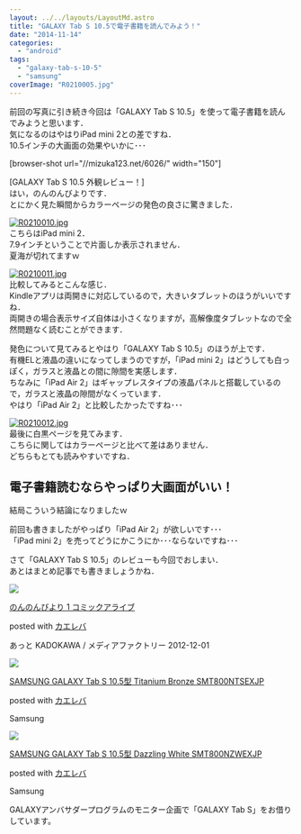 ```yaml
---
layout: ../../layouts/LayoutMd.astro
title: "GALAXY Tab S 10.5で電子書籍を読んでみよう！"
date: "2014-11-14"
categories: 
  - "android"
tags: 
  - "galaxy-tab-s-10-5"
  - "samsung"
coverImage: "R0210005.jpg"
---
```


前回の写真に引き続き今回は「GALAXY Tab S 10.5」を使って電子書籍を読んでみようと思います．  
気になるのはやはりiPad mini 2との差ですね．  
10.5インチの大画面の効果やいかに･･･

\[browser-shot url="//mizuka123.net/6026/" width="150"\]

[GALAXY Tab S 10.5 外観レビュー！]  
はい，のんのんびよりです．  
とにかく見た瞬間からカラーページの発色の良さに驚きました．

[![R0210010.jpg](/wp/images/15788375182_7bd27b6149_b.jpg)](https://www.flickr.com/photos/67522130@N08/15788375182/ "R0210010.jpg")  
こちらはiPad mini 2．  
7.9インチということで片面しか表示されません．  
夏海が切れてますｗ

[![R0210011.jpg](/wp/images/15601984110_d111ba81d7_b.jpg)](https://www.flickr.com/photos/67522130@N08/15601984110/ "R0210011.jpg")  
比較してみるとこんな感じ．  
Kindleアプリは両開きに対応しているので，大きいタブレットのほうがいいですね．  
両開きの場合表示サイズ自体は小さくなりますが，高解像度タブレットなので全然問題なく読むことができます．

発色について見てみるとやはり「GALAXY Tab S 10.5」のほうが上です．  
有機ELと液晶の違いになってしまうのですが，「iPad mini 2」はどうしても白っぽく，ガラスと液晶との間に隙間を実感します．  
ちなみに「iPad Air 2」はギャップレスタイプの液晶パネルと搭載しているので，ガラスと液晶の隙間がなくっています．  
やはり「iPad Air 2」と比較したかったですね･･･

[![R0210012.jpg](/wp/images/15600982159_7d7b89bc08_b.jpg)](https://www.flickr.com/photos/67522130@N08/15600982159/ "R0210012.jpg")  
最後に白黒ページを見てみます．  
こちらに関してはカラーページと比べて差はありません．  
どちらもとても読みやすいですね．

## 電子書籍読むならやっぱり大画面がいい！

結局こういう結論になりましたｗ

前回も書きましたがやっぱり「iPad Air 2」が欲しいです･･･  
「iPad mini 2」を売ってどうにかこうにか･･･ならないですね･･･

さて「GALAXY Tab S 10.5」のレビューも今回でおしまい．  
あとはまとめ記事でも書きましょうかね．

[![](/wp/images/51tG8CXVN9L._SL160_.jpg)](https://www.amazon.co.jp/exec/obidos/ASIN/B00AO2UWAM/mizuka123-22/ref=nosim/)

[のんのんびより 1 コミックアライブ](https://www.amazon.co.jp/exec/obidos/ASIN/B00AO2UWAM/mizuka123-22/ref=nosim/)

posted with [カエレバ](http://kaereba.com)

あっと KADOKAWA / メディアファクトリー 2012-12-01

[![](/wp/images/31dh5xUcb6L._SL160_.jpg)](https://www.amazon.co.jp/exec/obidos/ASIN/B00M2UBG7M/mizuka123-22/ref=nosim/)

[SAMSUNG GALAXY Tab S 10.5型 Titanium Bronze SMT800NTSEXJP](https://www.amazon.co.jp/exec/obidos/ASIN/B00M2UBG7M/mizuka123-22/ref=nosim/)

posted with [カエレバ](http://kaereba.com)

Samsung

[![](/wp/images/31gRPbL8GSL._SL160_.jpg)](https://www.amazon.co.jp/exec/obidos/ASIN/B00M2UBDR0/mizuka123-22/ref=nosim/)

[SAMSUNG GALAXY Tab S 10.5型 Dazzling White SMT800NZWEXJP](https://www.amazon.co.jp/exec/obidos/ASIN/B00M2UBDR0/mizuka123-22/ref=nosim/)

posted with [カエレバ](http://kaereba.com)

Samsung

GALAXYアンバサダープログラムのモニター企画で「GALAXY Tab S」をお借りしています。
